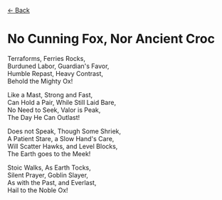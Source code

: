 [<- Back](https://vhcblade.com/#/blog/poems/the_ox)
# No Cunning Fox, Nor Ancient Croc

Terraforms, Ferries Rocks,  
Burduned Labor, Guardian's Favor,  
Humble Repast, Heavy Contrast,  
Behold the Mighty Ox!  

Like a Mast, Strong and Fast,  
Can Hold a Pair, While Still Laid Bare,  
No Need to Seek, Valor is Peak,  
The Day He Can Outlast!  

Does not Speak, Though Some Shriek,  
A Patient Stare, a Slow Hand's Care,  
Will Scatter Hawks, and Level Blocks,  
The Earth goes to the Meek!  

Stoic Walks, As Earth Tocks,  
Silent Prayer, Goblin Slayer,  
As with the Past, and Everlast,  
Hail to the Noble Ox!  